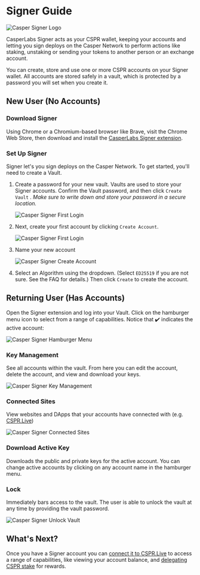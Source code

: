 # Signer Guide

![Casper Signer Logo](../../assets/CasperNetwork/casper-signer-logo.jpg)

CasperLabs Signer acts as your CSPR wallet, keeping your accounts and letting you sign deploys on the Casper Network to perform actions like staking, unstaking or sending your tokens to another person or an exchange account.

You can create, store and use one or more CSPR accounts on your Signer wallet. All accounts are stored safely in a vault, which is protected by a password you will set when you create it.

## New User (No Accounts)

### Download Signer

Using Chrome or a Chromium-based browser like Brave, visit the Chrome Web Store, then download and install the [CasperLabs Signer extension](https://chrome.google.com/webstore/detail/casperlabs-signer/djhndpllfiibmcdbnmaaahkhchcoijce).

### Set Up Signer

Signer let's you sign deploys on the Casper Network. To get started, you'll need to create a Vault.

1. Create a password for your new vault. Vaults are used to store your Signer accounts. Confirm the Vault password, and then click `Create Vault` . *Make sure to write down and store your password in a secure location.*

    ![Casper Signer First Login](../../assets/SignerGuide/05-Casper-Signer-New-Vault.png)

2. Next, create your first account by clicking `Create Account`.

    ![Casper Signer First Login](../../assets/SignerGuide/00-Casper-Signer-First-Login.png)

3. Name your new account

    ![Casper Signer Create Account](../../assets/SignerGuide/01-Casper-Signer-Create-Account.png)

4. Select an Algorithm using the dropdown. (Select `ED25519` if you are not sure. See the FAQ for details.) Then click `Create` to create the account.

## Returning User (Has Accounts)

Open the Signer extension and log into your Vault. Click on the hamburger menu icon to select from a range of capabilities. Notice that ✔️ indicates the active account:

![Casper Signer Hamburger Menu](../../assets/SignerGuide/02-Casper-Signer-Hamburger-Menu.png)

### Key Management

See all accounts within the vault. From here you can edit the account, delete the account, and view and download your keys.

![Casper Signer Key Management](../../assets/SignerGuide/03-Casper-Signer-Key-Management.png)

### Connected Sites

View websites and DApps that your accounts have connected with (e.g. [CSPR.Live](https://cspr.live))

![Casper Signer Connected Sites](../../assets/SignerGuide/06-Casper-Signer-Connected-Sites.png)

### Download Active Key

Downloads the public and private keys for the active account. You can change active accounts by clicking on any account name in the hamburger menu. 

### Lock

Immediately bars access to the vault. The user is able to unlock the vault at any time by providing the vault password.

![Casper Signer Unlock Vault](../../assets/SignerGuide/04-Casper-Signer-Unlock-Vault.png)

## What's Next?

Once you have a Signer account you can [connect it to CSPR.Live](Connect-a-Wallet.md) to access a range of capabilities, like viewing your account balance, and [delegating CSPR stake](Delegating-CSPR-Stake.md) for rewards.
